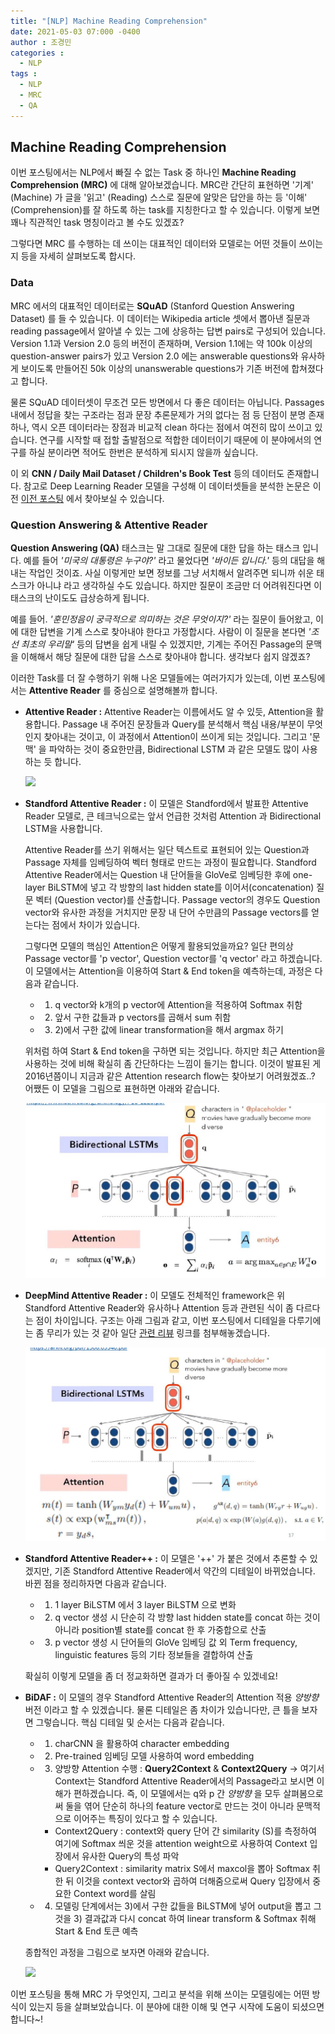 ```yaml
---
title: "[NLP] Machine Reading Comprehension"
date: 2021-05-03 07:000 -0400
author : 조경민
categories :
  - NLP
tags :
  - NLP
  - MRC
  - QA
---
```




## Machine Reading Comprehension

이번 포스팅에서는 NLP에서 빠질 수 없는 Task 중 하나인 **Machine Reading Comprehension (MRC)** 에 대해 알아보겠습니다. MRC란 간단히 표현하면 '기계' (Machine) 가 글을 '읽고' (Reading) 스스로 질문에 알맞은 답안을 하는 등 '이해' (Comprehension)를 잘 하도록 하는  task를 지칭한다고 할 수 있습니다. 이렇게 보면 꽤나 직관적인 task 명칭이라고 볼 수도 있겠죠?

그렇다면 MRC 를 수행하는 데 쓰이는 대표적인 데이터와 모델로는 어떤 것들이 쓰이는지 등을 자세히 살펴보도록 합시다.



### Data

MRC 에서의 대표적인 데이터로는 **SQuAD** (Stanford Question Answering Dataset) 를 들 수 있습니다. 이 데이터는 Wikipedia article 셋에서 뽑아낸 질문과 reading passage에서 알아낼 수 있는 그에 상응하는 답변 pairs로 구성되어 있습니다.  Version 1.1과 Version 2.0 등의 버전이 존재하며, Version 1.1에는 약 100k 이상의 question-answer pairs가 있고 Version 2.0 에는 answerable questions와 유사하게 보이도록 만들어진 50k 이상의 unanswerable questions가 기존 버전에 합쳐졌다고 합니다.

물론 SQuAD 데이터셋이 무조건 모든 방면에서 다 좋은 데이터는 아닙니다. Passages 내에서 정답을 찾는 구조라는 점과 문장 추론문제가 거의 없다는 점 등 단점이 분명 존재하나, 역시 오픈 데이터라는 장점과 비교적 clean 하다는 점에서 여전히 많이 쓰이고 있습니다. 연구를 시작할 때 접할 출발점으로 적합한 데이터이기 때문에 이 분야에서의 연구를 하실 분이라면 적어도 한번은 분석하게 되시지 않을까 싶습니다.

이 외 **CNN / Daily Mail Dataset / Children's Book Test** 등의 데이터도 존재합니다. 참고로 Deep Learning Reader 모델을 구성해 이 데이터셋들을 분석한 논문은 이전 [이전 포스팅](https://ckm4514.github.io/nlp/paper-review/ASReaderNetwork/) 에서 찾아보실 수 있습니다.



### Question Answering & Attentive Reader

**Question Answering (QA)** 태스크는 말 그대로 질문에 대한 답을 하는 태스크 입니다. 예를 들어 _'미국의 대통령은 누구야?'_ 라고 물었다면 _'바이든 입니다.'_ 등의 대답을 해내는 작업인 것이죠. 사실 이렇게만 보면 정보를 그냥 서치해서 알려주면 되니까 쉬운 태스크가 아니냐 라고 생각하실 수도 있습니다. 하지만 질문이 조금만 더 어려워진다면 이 태스크의 난이도도 급상승하게 됩니다.

예를 들어. _'훈민정음이 궁극적으로 의미하는 것은 무엇이지?'_ 라는 질문이 들어왔고, 이에 대한 답변을 기계 스스로 찾아내야 한다고 가정합시다. 사람이 이 질문을 본다면 _'조선 최초의 우리말'_  등의 답변을 쉽게 내릴 수 있겠지만, 기계는 주어진 Passage의 문맥을 이해해서 해당 질문에 대한 답을 스스로 찾아내야 합니다. 생각보다 쉽지 않겠죠?

이러한 Task를 더 잘 수행하기 위해 나온 모델들에는 여러가지가 있는데, 이번 포스팅에서는 **Attentive Reader** 를 중심으로 설명해볼까 합니다. 

- **Attentive Reader :** Attentive Reader는 이름에서도 알 수 있듯, Attention을 활용합니다. Passage 내 주어진 문장들과 Query를 분석해서 핵심 내용/부분이 무엇인지 찾아내는 것이고, 이 과정에서 Attention이 쓰이게 되는 것입니다. 그리고 '문맥' 을 파악하는 것이 중요한만큼, Bidirectional LSTM 과 같은 모델도 많이 사용하는 듯 합니다.

  ![](https://img1.daumcdn.net/thumb/R1280x0/?scode=mtistory2&fname=https%3A%2F%2Fblog.kakaocdn.net%2Fdn%2F4zyIt%2FbtqtW0FUtl5%2F20F39rR5tffUpu0jZi2Ehk%2Fimg.png)

  

- **Standford Attentive Reader :** 이 모델은 Standford에서 발표한 Attentive Reader 모델로, 큰 테크닉으로는 앞서 언급한 것처럼 Attention 과 Bidirectional LSTM을 사용합니다.

  Attentive Reader를 쓰기 위해서는 일단 텍스트로 표현되어 있는 Question과 Passage 자체를 임베딩하여 벡터 형태로 만드는 과정이 필요합니다. Standford Attentive Reader에서는 Question 내 단어들을 GloVe로 임베딩한 후에 one-layer BiLSTM에 넣고 각 방향의 last hidden state를 이어서(concatenation) 질문 벡터 (Question vector)를 산출합니다. Passage vector의 경우도 Question vector와 유사한 과정을 거치지만 문장 내 단어 수만큼의 Passage vectors를 얻는다는 점에서 차이가 있습니다.

  그렇다면 모델의 핵심인 Attention은 어떻게 활용되었을까요? 일단 편의상 Passage vector를 'p vector', Question vector를 'q vector' 라고 하겠습니다. 이 모델에서는 Attention을 이용하여 Start & End token을 예측하는데, 과정은 다음과 같습니다.

  - 1) q vector와 k개의 p vector에 Attention을 적용하여 Softmax 취함
  - 2) 앞서 구한 값들과 p vectors를 곱해서 sum 취함
  - 3) 2)에서 구한 값에 linear transformation을 해서 argmax 하기

  위처럼 하여 Start & End token을 구하면 되는 것입니다. 하지만 최근 Attention을 사용하는 것에 비해 확실히 좀 간단하다는 느낌이 들기는 합니다. 이것이 발표된 게 2016년쯤이니 지금과 같은 Attention research flow는 찾아보기 어려웠겠죠..? 어쨌든 이 모델을 그림으로 표현하면 아래와 같습니다.

  ![MRC1](/assets/MRC1.jpg)

  

- **DeepMind Attentive Reader :** 이 모델도 전체적인 framework은 위 Standford Attentive Reader와 유사하나 Attention 등과 관련된 식이 좀 다르다는 점이 차이입니다. 구조는 아래 그림과 같고, 이번 포스팅에서 디테일을 다루기에는 좀 무리가 있는 것 같아 일단 [관련 리뷰](https://www.quantumdl.com/entry/10%EC%A3%BC%EC%B0%A81-Teaching-Machines-to-Read-and-Comprehend) 링크를 첨부해놓겠습니다.

  ![MRC2](/assets/MRC2.jpg)

  

- **Standford Attentive Reader++ :** 이 모델은 '++' 가 붙은 것에서 추론할 수 있겠지만, 기존 Standford Attentive Reader에서 약간의 디테일이 바뀌었습니다. 바뀐 점을 정리하자면 다음과 같습니다.

  - 1) 1 layer BiLSTM 에서 3 layer BiLSTM 으로 변화
  - 2) q vector 생성 시 단순히 각 방향 last hidden state를 concat 하는 것이 아니라 position별 state를 concat 한 후 가중합으로 산출
  - 3) p vector 생성 시 단어들의 GloVe 임베딩 값 외 Term frequency, linguistic features 등의 기타 정보들을 결합하여 산출

  확실히 이렇게 모델을 좀 더 정교화하면 결과가 더 좋아질 수 있겠네요!

  

- **BiDAF :** 이 모델의 경우 Standford Attentive Reader의 Attention 적용 _양방향_ 버전 이라고 할 수 있겠습니다. 물론 디테일은 좀 차이가 있습니다만, 큰 틀을 보자면 그렇습니다. 핵심 디테일 및 순서는 다음과 같습니다.

  - 1) charCNN 을 활용하여 character embedding
  - 2) Pre-trained 임베딩 모델 사용하여 word embedding
  - 3) 양방향 Attention 수행 : **Query2Context** & **Context2Query** -> 여기서 Context는 Standford Attentive Reader에서의 Passage라고 보시면 이해가 편하겠습니다. 즉, 이 모델에서는 q와 p 간 _양방향_ 을 모두 살펴봄으로써 둘을 엮어 단순히 하나의 feature vector로 만드는 것이 아니라 문맥적으로 이어주는 특징이 있다고 할 수 있습니다.
    - Context2Query : context와 query 단어 간 similarity (S)를 측정하여 여기에 Softmax 씌운 것을 attention weight으로 사용하여 Context 입장에서 유사한 Query의 특성 파악
    - Query2Context : similarity matrix S에서 maxcol을 뽑아 Softmax 취한 뒤 이것을 context vector와 곱하여 더해줌으로써 Query 입장에서 중요한 Context word를 살림
  - 4) 모델링 단계에서는 3)에서 구한 값들을 BiLSTM에 넣어 output을 뽑고 그것을 3) 결과값과 다시 concat 하여 linear transform & Softmax 취해 Start & End 토큰 예측

  종합적인 과정을 그림으로 보자면 아래와 같습니다.

  ![](https://media.vlpt.us/images/tobigs-text1314/post/12d5a7b7-2138-4380-a12d-6d647ea624c4/image.png)





이번 포스팅을 통해 MRC 가 무엇인지, 그리고 분석을 위해 쓰이는 모델링에는 어떤 방식이 있는지 등을 살펴보았습니다. 이 분야에 대한 이해 및 연구 시작에 도움이 되셨으면 합니다~!
